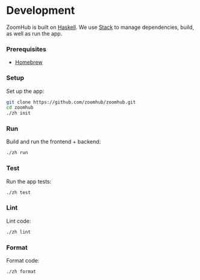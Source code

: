 # Development

ZoomHub is built on [Haskell]. We use [Stack] to manage dependencies, build, as
well as run the app.

### Prerequisites

- [Homebrew]

### Setup

Set up the app:

```bash
git clone https://github.com/zoomhub/zoomhub.git
cd zoomhub
./zh init
```

### Run

Build and run the frontend + backend:

```bash
./zh run
```

### Test

Run the app tests:

```bash
./zh test
```

### Lint

Lint code:

```bash
./zh lint
```

### Format

Format code:

```bash
./zh format
```

[haskell]: https://www.haskell.org
[homebrew]: http://brew.sh
[stack]: http://docs.haskellstack.org/en/stable/README.html
